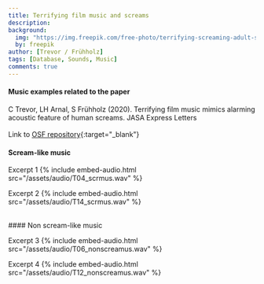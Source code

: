 ```yaml
---
title: Terrifying film music and screams
description:
background:
  img: "https://img.freepik.com/free-photo/terrifying-screaming-adult-silhouette-studio_23-2150710102.jpg?size=626&ext=jpg&ga=GA1.1.1546980028.1703376000&semt=ais"
  by: freepik
author: [Trevor / Frühholz]
tags: [Database, Sounds, Music]
comments: true
---
```


#### Music examples related to the paper
C Trevor, LH Arnal, S Frühholz (2020). Terrifying film music mimics alarming acoustic feature of human screams.
JASA Express Letters
<br />
<br />
Link to [OSF repository](https://osf.io/7d2cy/){:target="_blank"}
<br>

#### Scream-like music

Excerpt 1
{% include embed-audio.html src="/assets/audio/T04_scrmus.wav" %}

Excerpt 2
{% include embed-audio.html src="/assets/audio/T14_scrmus.wav" %}


<br>
#### Non scream-like music

Excerpt 3
{% include embed-audio.html src="/assets/audio/T06_nonscreamus.wav" %}

Excerpt 4
{% include embed-audio.html src="/assets/audio/T12_nonscreamus.wav" %}
